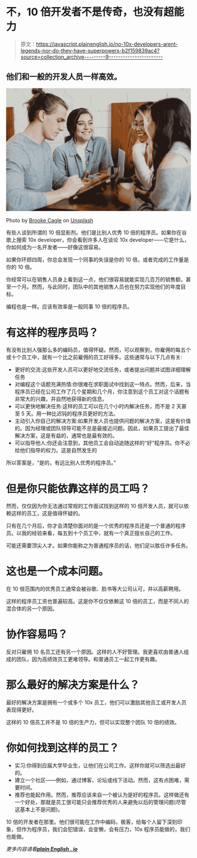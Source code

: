 # 不，10 倍开发者不是传奇，也没有超能力

> 原文：<https://javascript.plainenglish.io/no-10x-developers-arent-legends-nor-do-they-have-superpowers-b2f159839ac4?source=collection_archive---------9----------------------->

## 他们和一般的开发人员一样高效。

![](img/c1b8a020eec992a456c6cdeb75c69933.png)

Photo by [Brooke Cagle](https://unsplash.com/@brookecagle?utm_source=medium&utm_medium=referral) on [Unsplash](https://unsplash.com?utm_source=medium&utm_medium=referral)

有些人谈到所谓的 10 倍显影剂。他们是比别人优秀 10 倍的程序员。如果你在谷歌上搜索 10x developer，你会看到许多人在谈论 10x developer——它是什么，你如何成为一名开发者——好像这很容易。

如果你环顾四周，你总会发现一个同事的失误是你的 10 倍，或者完成的工作量是你的 10 倍。

你经常可以在销售人员身上看到这一点，他们很容易就能实现几百万的销售额，甚至一个月。然而，与此同时，团队中的其他销售人员也在努力实现他们的年度目标。

编程也是一样。应该有效率是一般同事 10 倍的程序员。

# **有这样的程序员吗？**

有没有比别人强那么多的编码员，值得怀疑。然而，可以观察到，你雇佣的每五个或十个员工中，就有一个比之前雇佣的员工好得多。这些通常与以下几点有关:

*   更好的交流:这些开发人员可以更好地交流任务，或者提出问题并试图详细理解任务
*   对编程这个话题充满热情:你很难在求职面试中找到这一特点。然而，后来，当程序员已经在公司工作了几个星期和几个月，你注意到这个员工对这个话题有非常大的兴趣，并自然地获得新的信息。
*   可以更快地解决任务:这样的员工可以在几个小时内解决任务，而不是 2 天甚至 5 天。用一种比迟钝的程序员更好的方法。
*   主动引入你自己的解决方案:如果开发人员也提供问题的解决方案，这是有价值的。因为经理或团队领导可能不总是最接近问题。因此，如果员工提出了最佳解决方案，这是有益的，通常也是最有效的。
*   可以指导他人:你还会注意到，其他员工会自动追随这样的“好”程序员。你不必给他们指导的权力。这是自然发生的

所以答案是，“是的，有远比别人优秀的程序员。”

# **但是你只能依靠这样的员工吗？**

然而，仅仅因为你无法通过常规的工作面试找到这样的 10 倍开发人员，就可以依赖这样的员工，这是值得怀疑的。

只有在几个月后，你才会清楚你面对的是一个优秀的程序员还是一个普通的程序员。以我的经验来看，每五到十个员工中，就有一个真正擅长自己的工作。

可能还需要顶尖人才。如果你能称之为普通程序员的话，他们足以胜任许多任务。

# **这也是一个成本问题。**

在 10 倍范围内的优秀员工通常会被谷歌、脸书等大公司认可，并以高薪聘用。

这样的程序员工资也普遍较高。这是你不仅仅依赖这 10 倍的员工，而是不同人的混合体的另一个原因。

# 协作容易吗？

反对只雇佣 10 名员工还有另一个原因。这样的人不好管理。我更喜欢由普通人组成的团队，因为高绩效员工更难领导。和普通员工一起工作更有趣。

# **那么最好的解决方案是什么？**

最好的解决方案是拥有一个或多个 10x 员工，他们可以激励其他员工或开发人员表现得更好。

这样的 10 倍员工并不是 10 倍的生产力，但可以实现整个团队 10 倍的绩效。

# **你如何找到这样的员工？**

*   实习:你得到应届大学毕业生，让他们在公司工作。这样你就可以筛选出最好的。
*   建立一个社区——例如，通过博客、论坛或线下活动。然而，这有点困难，需要时间。
*   推荐也能起作用。然而，推荐应该来自一个被认为是好的程序员。这样做还有一个好处，那就是员工很可能只会推荐优秀的人来避免以后的管理问题(尽管这基本上不是问题)。

10 倍的开发者在那里。他们很可能在工作中编码，极客，给每个人留下深刻印象，但作为程序员，我们会犯错误，会变懒，会有压力，10x 程序员能做的，我们也能做。

*更多内容请看*[***plain English . io***](http://plainenglish.io/)